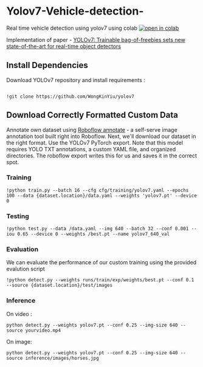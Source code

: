 # Yolov7-Vehicle-detection-
Real time vehicle detection using yolov7 using colab
[![open in colab](https://colab.research.google.com/assets/colab-badge.svg)](https://colab.research.google.com/drive/1Obk_IkJM3rIKW6OUczLvS_qiuB8N8pqQ?authuser=4#scrollTo=0W0MpUaTCJro)

Implementation of paper - [YOLOv7: Trainable bag-of-freebies sets new state-of-the-art for real-time object detectors](https://arxiv.org/abs/2207.02696)

## Install Dependencies
Download YOLOv7 repository and install requirements :

```

!git clone https://github.com/WongKinYiu/yolov7

```
## Download Correctly Formatted Custom Data
Annotate own dataset using [Roboflow annotate](https://roboflow.com/annotate) - a self-serve image annotation tool built right into Roboflow.
Next, we'll download our dataset in the right format. Use the YOLOv7 PyTorch export. Note that this model requires YOLO TXT annotations, a custom YAML file, and organized directories. The roboflow export writes this for us and saves it in the correct spot.

### Training

```
!python train.py --batch 16 --cfg cfg/training/yolov7.yaml --epochs 100 --data {dataset.location}/data.yaml --weights 'yolov7.pt' --device 0

```
### Testing
```
!python test.py --data /data.yaml --img 640 --batch 32 --conf 0.001 --iou 0.65 --device 0 --weights /best.pt --name yolov7_640_val
```
### Evaluation
We can evaluate the performance of our custom training using the provided evalution script
```
!python detect.py --weights runs/train/exp/weights/best.pt --conf 0.1 --source {dataset.location}/test/images

```

### Inference

On video : 

```
python detect.py --weights yolov7.pt --conf 0.25 --img-size 640 --source yourvideo.mp4
```

On image:
```
python detect.py --weights yolov7.pt --conf 0.25 --img-size 640 --source inference/images/horses.jpg
```
